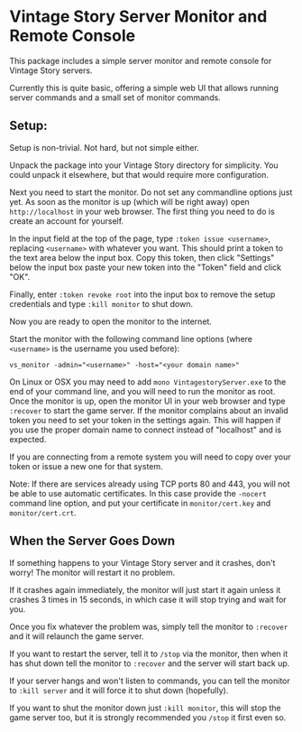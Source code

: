 
Vintage Story Server Monitor and Remote Console
=======================================================================================================================

This package includes a simple server monitor and remote console for Vintage Story servers.

Currently this is quite basic, offering a simple web UI that allows running server commands and a small set of monitor
commands.


Setup:
-----------------------------------------------------------------------------------------------------------------------

Setup is non-trivial. Not hard, but not simple either.

Unpack the package into your Vintage Story directory for simplicity. You could unpack it elsewhere, but that would
require more configuration.

Next you need to start the monitor. Do not set any commandline options just yet. As soon as the monitor is up (which will
be right away) open `http://localhost` in your web browser. The first thing you need to do is create an account for
yourself.

In the input field at the top of the page, type `:token issue <username>`, replacing `<username>` with whatever you want.
This should print a token to the text area below the input box. Copy this token, then click "Settings" below the input box
paste your new token into the "Token" field and click "OK".

Finally, enter `:token revoke root` into the input box to remove the setup credentials and type `:kill monitor` to shut down.

Now you are ready to open the monitor to the internet.

Start the monitor with the following command line options (where `<username>` is the username you used before):

	vs_monitor -admin="<username>" -host="<your domain name>"

On Linux or OSX you may need to add `mono VintagestoryServer.exe` to the end of your command line, and you will need to
run the monitor as root. Once the monitor is up, open the monitor UI in your web browser and type `:recover` to start the
game server. If the monitor complains about an invalid token you need to set your token in the settings again. This will
happen if you use the proper domain name to connect instead of "localhost" and is expected.

If you are connecting from a remote system you will need to copy over your token or issue a new one for that system.

Note: If there are services already using TCP ports 80 and 443, you will not be able to use automatic certificates. In
this case provide the `-nocert` command line option, and put your certificate in `monitor/cert.key` and `monitor/cert.crt`.


When the Server Goes Down
-----------------------------------------------------------------------------------------------------------------------

If something happens to your Vintage Story server and it crashes, don't worry! The monitor will restart it no problem.

If it crashes again immediately, the monitor will just start it again unless it crashes 3 times in 15 seconds, in which
case it will stop trying and wait for you.

Once you fix whatever the problem was, simply tell the monitor to `:recover` and it will relaunch the game server.

If you want to restart the server, tell it to `/stop` via the monitor, then when it has shut down tell the monitor to
`:recover` and the server will start back up.

If your server hangs and won't listen to commands, you can tell the monitor to `:kill server` and it will force it to
shut down (hopefully).

If you want to shut the monitor down just `:kill monitor`, this will stop the game server too, but it is strongly
recommended you `/stop` it first even so.
